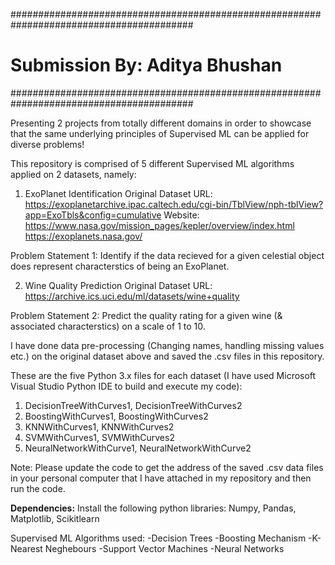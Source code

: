 #########################################################################################
# Submission By: Aditya Bhushan
#########################################################################################

Presenting 2 projects from totally different domains in order to showcase that the same underlying principles of Supervised ML can be applied for diverse problems!

This repository is comprised of 5 different Supervised ML algorithms applied on 2 datasets, namely:

1. ExoPlanet Identification
Original Dataset URL: 
https://exoplanetarchive.ipac.caltech.edu/cgi-bin/TblView/nph-tblView?app=ExoTbls&config=cumulative
Website: 
https://www.nasa.gov/mission_pages/kepler/overview/index.html
https://exoplanets.nasa.gov/

Problem Statement 1: Identify if the data recieved for a given celestial object does represent characterstics of being an ExoPlanet. 

2. Wine Quality Prediction
Original Dataset URL: 
https://archive.ics.uci.edu/ml/datasets/wine+quality

Problem Statement 2: Predict the quality rating for a given wine (& associated characterstics) on a scale of 1 to 10. 

I have done data pre-processing (Changing names, handling missing values etc.) on the original dataset above
and saved the .csv files in this repository.


These are the five Python 3.x files for each dataset (I have used Microsoft Visual Studio Python IDE to build and execute my code):

1. DecisionTreeWithCurves1, DecisionTreeWithCurves2
2. BoostingWithCurves1, BoostingWithCurves2
3. KNNWithCurves1, KNNWithCurves2
4. SVMWithCurves1, SVMWithCurves2
5. NeuralNetworkWithCurve1, NeuralNetworkWithCurve2

Note: Please update the code to get the address of the saved .csv data files in your personal computer that I have attached in my repository 
and then run the code.

**Dependencies:**
Install the following python libraries:
Numpy, Pandas, Matplotlib, Scikitlearn

Supervised ML Algorithms used:
-Decision Trees
-Boosting Mechanism
-K-Nearest Neghebours
-Support Vector Machines
-Neural Networks

